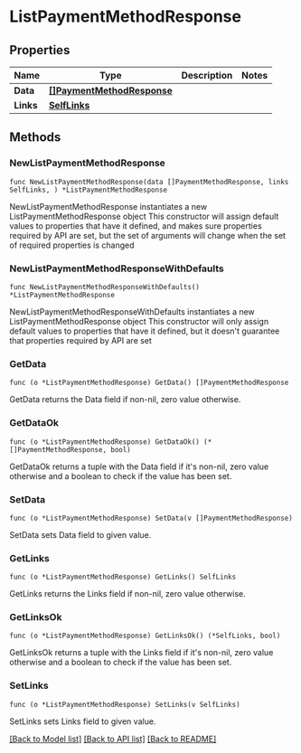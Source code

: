 # ListPaymentMethodResponse

## Properties

Name | Type | Description | Notes
------------ | ------------- | ------------- | -------------
**Data** | [**[]PaymentMethodResponse**](PaymentMethodResponse.md) |  | 
**Links** | [**SelfLinks**](SelfLinks.md) |  | 

## Methods

### NewListPaymentMethodResponse

`func NewListPaymentMethodResponse(data []PaymentMethodResponse, links SelfLinks, ) *ListPaymentMethodResponse`

NewListPaymentMethodResponse instantiates a new ListPaymentMethodResponse object
This constructor will assign default values to properties that have it defined,
and makes sure properties required by API are set, but the set of arguments
will change when the set of required properties is changed

### NewListPaymentMethodResponseWithDefaults

`func NewListPaymentMethodResponseWithDefaults() *ListPaymentMethodResponse`

NewListPaymentMethodResponseWithDefaults instantiates a new ListPaymentMethodResponse object
This constructor will only assign default values to properties that have it defined,
but it doesn't guarantee that properties required by API are set

### GetData

`func (o *ListPaymentMethodResponse) GetData() []PaymentMethodResponse`

GetData returns the Data field if non-nil, zero value otherwise.

### GetDataOk

`func (o *ListPaymentMethodResponse) GetDataOk() (*[]PaymentMethodResponse, bool)`

GetDataOk returns a tuple with the Data field if it's non-nil, zero value otherwise
and a boolean to check if the value has been set.

### SetData

`func (o *ListPaymentMethodResponse) SetData(v []PaymentMethodResponse)`

SetData sets Data field to given value.


### GetLinks

`func (o *ListPaymentMethodResponse) GetLinks() SelfLinks`

GetLinks returns the Links field if non-nil, zero value otherwise.

### GetLinksOk

`func (o *ListPaymentMethodResponse) GetLinksOk() (*SelfLinks, bool)`

GetLinksOk returns a tuple with the Links field if it's non-nil, zero value otherwise
and a boolean to check if the value has been set.

### SetLinks

`func (o *ListPaymentMethodResponse) SetLinks(v SelfLinks)`

SetLinks sets Links field to given value.



[[Back to Model list]](../README.md#documentation-for-models) [[Back to API list]](../README.md#documentation-for-api-endpoints) [[Back to README]](../README.md)


